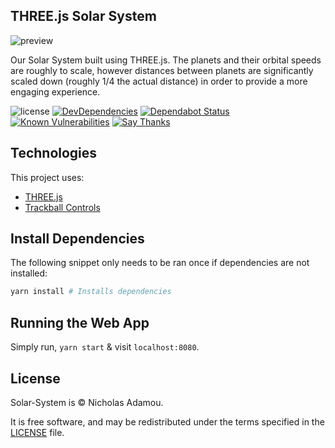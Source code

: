 ## THREE.js Solar System

![preview](previews/preview.gif)

Our Solar System built using THREE.js. The planets and their orbital speeds are roughly to scale, however distances between planets are significantly scaled down (roughly 1/4 the actual distance) in order to provide a more engaging experience.

![license](https://img.shields.io/apm/l/vim-mode.svg)
[![DevDependencies](https://img.shields.io/david/dev/nicholasadamou/solar-system.svg?style=flat-square)](https://david-dm.org/nicholasadamou/solar-system#info=devDependencies)
[![Dependabot Status](https://api.dependabot.com/badges/status?host=github&repo=nicholasadamou/solar-system)](https://dependabot.com)
[![Known Vulnerabilities](https://snyk.io/test/github/nicholasadamou/solar-system/badge.svg?targetFile=package.json)](https://snyk.io/test/github/nicholasadamou/solar-system?targetFile=package.json)
[![Say Thanks](https://img.shields.io/badge/say-thanks-ff69b4.svg)](https://saythanks.io/to/NicholasAdamou)

## Technologies

This project uses:

- [THREE.js](https://threejs.org)
- [Trackball Controls](https://github.com/gtsop/threejs-trackball-controls)

## Install Dependencies

The following snippet only needs to be ran once if dependencies are not installed:

```bash
yarn install # Installs dependencies
```

## Running the Web App

Simply run, `yarn start` & visit `localhost:8080`.

## License

Solar-System is © Nicholas Adamou.

It is free software, and may be redistributed under the terms specified in the [LICENSE] file.

[license]: LICENSE
